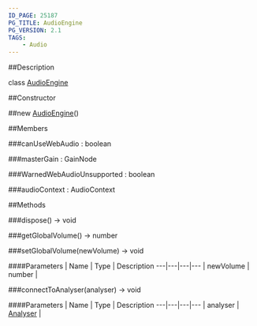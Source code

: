 ```yaml
---
ID_PAGE: 25187
PG_TITLE: AudioEngine
PG_VERSION: 2.1
TAGS:
    - Audio
---
```

##Description

class [AudioEngine](/classes/2.2-alpha/AudioEngine)



##Constructor

##new [AudioEngine](/classes/2.2-alpha/AudioEngine)()


##Members

###canUseWebAudio : boolean



###masterGain : GainNode



###WarnedWebAudioUnsupported : boolean



###audioContext : AudioContext



##Methods

###dispose() &rarr; void


###getGlobalVolume() &rarr; number


###setGlobalVolume(newVolume) &rarr; void



####Parameters
 | Name | Type | Description
---|---|---|---
 | newVolume | number | 

###connectToAnalyser(analyser) &rarr; void



####Parameters
 | Name | Type | Description
---|---|---|---
 | analyser | [Analyser](/classes/2.2-alpha/Analyser) | 

